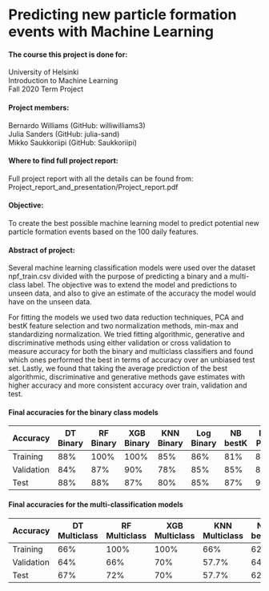 # Predicting new particle formation events with Machine Learning

#### The course this project is done for:<br/>
University of Helsinki <br/>
Introduction to Machine Learning<br/>
Fall 2020 Term Project<br/>

#### Project members: <br/>
Bernardo Williams (GitHub: williwilliams3) <br/>
Julia Sanders (GitHub: julia-sand) <br/>
Mikko Saukkoriipi (GitHub: Saukkoriipi) <br/>

#### Where to find full project report: <br/>
Full project report with all the details can be found from: Project_report_and_presentation/Project_report.pdf
 
#### Objective: 
To create the best possible machine learning model to predict potential new particle formation events based on the 100 daily features.

#### Abstract of project:
Several machine learning classification models were used over the dataset npf_train.csv divided with the purpose of predicting a binary and a multi-class label. The objective was to extend the model and predictions to unseen data, and also to give an estimate of the accuracy the model would have on the unseen data.

For fitting the models we used two data reduction techniques, PCA and bestK feature selection and two normalization methods, min-max and standardizing normalization. We tried fitting algorithmic, generative and discriminative methods using either validation or cross validation to measure accuracy for both the binary and multiclass classifiers and found which ones performed the best in terms of accuracy over an unbiased test set. Lastly, we found that taking the average prediction of the best algorithmic, discriminative and generative methods gave estimates with higher accuracy and more consistent accuracy over train, validation and test.
	
#### Final accuracies for the binary class models	
	
| Accuracy   | DT Binary  | RF Binary   | XGB Binary  | KNN Binary | Log Binary  | NB bestK    | NB PCA  | SVM         | Ensamble    | 
|------------|------------|-------------|-------------|------------|-------------|-------------|---------|-------------|-------------|
| Training   |        88% |        100% |        100% |       85%  |        86%  |        81%  |     84% |        98%  |        96%  | 
| Validation |        84% |        87%  |        90%  |       78%  |        85%  |        85%  |     87% |        90%  |        96%  | 
| Test       |        88% |        88%  |        87%  |       80%  |        85%  |        87%  |     93% |        83%  |        92%  | 

#### Final accuracies for the multi-classification models

| Accuracy   | DT Multiclass | RF Multiclass | XGB Multiclass | KNN Multiclass | NB bestK    | NB PCA      | SVM         | Ensamble    | 
|------------|---------------|---------------|----------------|----------------|-------------|-------------|-------------|-------------|
| Training   |        66%    |        100%   |        100%    |        66%     |        62%  |        69%  |        83%  |        94%  | 
| Validation |        64%    |        66%    |        70%     |        57.7%   |        64%  |        62%  |        69%  |        98%  |
| Test       |        67%    |        72%    |        70%     |        57.7%   |        62%  |        65%  |        68%  |        70%  |
